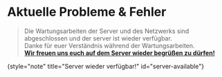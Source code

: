 # Aktuelle Probleme &amp; Fehler

<!-- Because there are still links in the discord, players may still click on it and end up on this page. They will then be informed in the note below !-->
> Die Wartungsarbeiten der Server und des Netzwerks sind abgeschlossen und der server ist wieder verfügbar.\
> Danke für euer Verständnis während der Wartungsarbeiten.\
> **[Wir freuen uns euch auf dem Server wieder begrüßen zu dürfen!](how-to-join.md)**
> 
{style="note" title="Server wieder verfügbar!" id="server-available"}

<!-- The following content remains here to be reimplemented when the server will be in maintance again !-->
<!-- This page is hidden in ccs.tree !-->

<!--
## Wartung der Server und des Netzwerks {id="server-lockdown"}

> Das Netzwerk wird ab Freitag, dem **09.05.2025**, um **18:00 Uhr** für **etwa 7 Tage** in den Wartungsmodus versetzt.
>
{style="warning" id="maintenance-warning"}
<deflist>
<def title="Warum der Server in den Wartungsmodus geht" id="maintenance-reason">
Es stehen tiefgreifende technische Arbeiten an, welche die Struktur und Infrastruktur betreffen.
Da viele Systeme gleichzeitig betroffen sind und die Arbeiten nicht in einem Rutsch erledigt werden können, ist es notwendig, den Server für die Dauer der Wartung in den Wartungsmodus zu versetzen.
</def>
<def title="Was sich durch die Wartung ändert" id="maintenance-changes">
Nach der Wartung wird äußerlich erstmal nicht viel Neues für euch sichtbar sein. Unser Hauptfokus liegt diesmal auf technischen Verbesserungen und der Behebung interner Probleme, wie z.B. mit dem Resourcepack.
Ziel ist es, die Grundlage für zukünftige Updates zu stabilisieren.
</def>
<def title="Wie lange befindet sich der Server im Wartungsmodus?" id="maintenance-duration">

Die Wartungsarbeiten starten am Freitag, den **09.05.2025** um **18:00 Uhr**.
Die Arbeiten werden voraussichtlich **7 Tage** in Anspruch nehmen. \
Wir informieren euch im [Discord](%dc_link%) unter [%com_updates_channel_display%](%com_updates_channel%), sobald der Server wieder für euch verfügbar ist.
</def>
<def title="Was passiert mit geplanten Events während der Wartung?" id="maintenance-events">
Angekündigte Events finden während der Wartung nicht statt.
</def>
</deflist>

> Bei Fragen oder Feedback sind wir natürlich weiterhin auf [Discord](%dc_link%) für euch erreichbar.\
> **Wir freuen uns, euch nach der Wartung wieder auf dem Server begrüßen zu dürfen!**
> 
{style="note" title="Wir danken euch für euer Verständnis und eure Geduld!" id="maintenance-thanks"}
-->